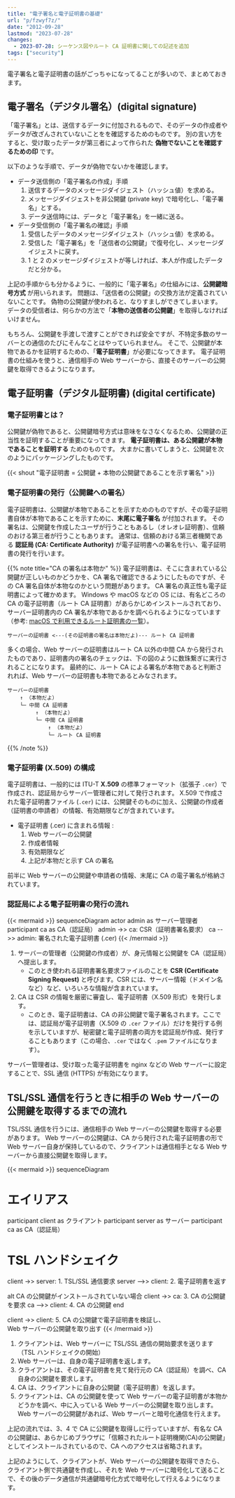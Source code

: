 ```yaml
---
title: "電子署名と電子証明書の基礎"
url: "p/fzwyf7z/"
date: "2012-09-28"
lastmod: "2023-07-28"
changes:
  - 2023-07-28: シーケンス図やルート CA 証明書に関しての記述を追加
tags: ["security"]
---
```


電子署名と電子証明書の話がごっちゃになってることが多いので、まとめておきます。


電子署名（デジタル署名）(digital signature)
----

「電子署名」とは、送信するデータに付加されるもので、そのデータの作成者やデータが改ざんされていないことをを確認するためのものです。
別の言い方をすると、受け取ったデータが第三者によって作られた __偽物でないことを確認するための印__ です。

以下のような手順で、データが偽物でないかを確認します。

- データ送信側の「電子署名の作成」手順
    1. 送信するデータのメッセージダイジェスト（ハッシュ値）を求める。
    2. メッセージダイジェストを非公開鍵 (private key) で暗号化し、「電子署名」とする。
    3. データ送信時には、データと「電子署名」を一緒に送る。
- データ受信側の「電子署名の確認」手順
    1. 受信したデータのメッセージダイジェスト（ハッシュ値）を求める。
    2. 受信した「電子署名」を「送信者の公開鍵」で復号化し、メッセージダイジェストに戻す。
    3. 1 と 2 のメッセージダイジェストが等しければ、本人が作成したデータだと分かる。

上記の手順からも分かるように、一般的に「電子署名」の仕組みには、__公開鍵暗号方式__ が用いられます。
問題は、「送信者の公開鍵」の交換方法が定義されていないことです。
偽物の公開鍵が使われると、なりすましができてしまいます。
データの受信者は、何らかの方法で「__本物の送信者の公開鍵__」を取得しなければいけません。

もちろん、公開鍵を手渡しで渡すことができれば安全ですが、不特定多数のサーバーとの通信のたびにそんなことはやっていられません。
そこで、公開鍵が本物であるかを証明するための、「__電子証明書__」が必要になってきます。
電子証明書の仕組みを使うと、通信相手の Web サーバーから、直接そのサーバーの公開鍵を取得できるようになります。


電子証明書（デジタル証明書) (digital certificate)
----

### 電子証明書とは？

公開鍵が偽物であると、公開鍵暗号方式は意味をなさなくなるため、公開鍵の正当性を証明することが重要になってきます。
__電子証明書は、ある公開鍵が本物であることを証明する__ ためのものです。
大まかに書いてしまうと、公開鍵を次のようにパッケージングしたものです。

{{< shout "電子証明書 = 公開鍵 + 本物の公開鍵であることを示す署名" >}}

### 電子証明書の発行（公開鍵への署名）

電子証明書は、公開鍵が本物であることを示すためのものですが、その電子証明書自体が本物であることを示すために、__末尾に電子署名__ が付加されます。
その署名は、公開鍵を作成したユーザが行うこともあるし（オレオレ証明書）、信頼のおける第三者が行うこともあります。
通常は、信頼のおける第三者機関である __認証局 (CA: Certificate Authority)__ が電子証明書への署名を行い、電子証明書の発行を行います。

{{% note title="CA の署名は本物か" %}}
電子証明書は、そこに含まれている公開鍵が正しいものかどうかを、CA 署名で確認できるようにしたものですが、その CA 署名自体が本物なのかという問題があります。
CA 署名の真正性も電子証明書によって確かめます。
Windows や macOS などの OS には、有名どころの CA の電子証明書（ルート CA 証明書）があらかじめインストールされており、サーバー証明書内の CA 署名が本物であるかを調べられるようになっています（参考: [macOS で利用できるルート証明書の一覧](https://support.apple.com/ja-jp/HT202858)）。

```
サーバーの証明書 <---(その証明書の署名は本物だよ)--- ルート CA 証明書
```

多くの場合、Web サーバーの証明書はルート CA 以外の中間 CA から発行されたものであり、証明書内の署名のチェックは、下の図のように数珠繋ぎに実行されることになります。
最終的に、ルート CA による署名が本物であると判断されれば、Web サーバーの証明書も本物であるとみなされます。

```
サーバーの証明書
    ↑ （本物だよ）
    └─ 中間 CA 証明書
         ↑ （本物だよ）
         └─ 中間 CA 証明書
             ↑ （本物だよ）
             └─ ルート CA 証明書
```
{{% /note %}}

### 電子証明書 (X.509) の構成

電子証明書は、一般的には ITU-T __X.509__ の標準フォーマット（拡張子 `.cer`）で作成され、認証局からサーバー管理者に対して発行されます。
X.509 で作成された電子証明書ファイル (`.cer`) には、公開鍵そのものに加え、公開鍵の作成者（証明書の申請者）の情報、有効期限などが含まれています。

- 電子証明書 (.cer) に含まれる情報 :
  1. Web サーバーの公開鍵
  2. 作成者情報
  3. 有効期限など
  4. 上記が本物だと示す CA の署名

前半に Web サーバーの公開鍵や申請者の情報、末尾に CA の電子署名が格納されています。

### 認証局による電子証明書の発行の流れ

{{< mermaid >}}
sequenceDiagram
    actor admin as サーバー管理者
    participant ca as CA（認証局）
    admin ->> ca: CSR（証明書署名要求）
    ca -->> admin: 署名された電子証明書 (.cer)
{{< /mermaid >}}

1. サーバーの管理者（公開鍵の作成者）が、身元情報と公開鍵を CA（認証局）へ提出します。
   - このとき使われる証明書署名要求ファイルのことを __CSR (Certificate Signing Request)__ と呼びます。CSR には、サーバー情報（ドメイン名など）など、いろいろな情報が含まれています。
2. CA は CSR の情報を厳密に審査し、電子証明書（X.509 形式）を発行します。
   - このとき、電子証明書は、CA の非公開鍵で電子署名されます。ここでは、認証局が電子証明書（X.509 の `.cer` ファイル）だけを発行する例を示していますが、秘密鍵と電子証明書の両方を認証局が作成、発行することもあります（この場合、`.cer` ではなく `.pem` ファイルになります）。

サーバー管理者は、受け取った電子証明書を nginx などの Web サーバーに設定することで、SSL 通信 (HTTPS) が有効になります。


TSL/SSL 通信を行うときに相手の Web サーバーの公開鍵を取得するまでの流れ
----

TSL/SSL 通信を行うには、通信相手の Web サーバーの公開鍵を取得する必要があります。
Web サーバーの公開鍵は、CA から発行された電子証明書の形で Web サーバー自身が保持しているので、クライアントは通信相手となる Web サーバーから直接公開鍵を取得します。

{{< mermaid >}}
sequenceDiagram
  # エイリアス
  participant client as クライアント
  participant server as サーバー
  participant ca as CA（認証局）

  # TSL ハンドシェイク
  client ->> server: 1. TSL/SSL 通信要求
  server -->> client: 2. 電子証明書を返す

  alt CA の公開鍵がインストールされていない場合
    client ->> ca: 3. CA の公開鍵を要求
    ca -->> client: 4. CA の公開鍵
  end

  client ->> client: 5. CA の公開鍵で電子証明書を検証し、<br/>Web サーバーの公開鍵を取り出す
{{< /mermaid >}}

1. クライアントは、Web サーバーに TSL/SSL 通信の開始要求を送ります（TSL ハンドシェイクの開始）
2. Web サーバーは、自身の電子証明書を返します。
3. クライアントは、その電子証明書を見て発行元の CA（認証局）を調べ、CA 自身の公開鍵を要求します。
4. CA は、クライアントに自身の公開鍵（電子証明書）を返します。
5. クライアントは、CA の公開鍵を使って Web サーバーの電子証明書が本物かどうかを調べ、中に入っている Web サーバーの公開鍵を取り出します。Web サーバーの公開鍵があれば、Web サーバーと暗号化通信を行えます。

上記の流れでは、3、4 で CA に公開鍵を取得しに行っていますが、有名な CA の公開鍵は、あらかじめブラウザに「信頼されたルート証明機関(CA)の公開鍵」としてインストールされているので、CA へのアクセスは省略されます。

上記のようにして、クライアントが、Web サーバーの公開鍵を取得できたら、クライアント側で共通鍵を作成し、それを Web サーバーに暗号化して送ることで、その後のデータ通信が共通鍵暗号化方式で暗号化して行えるようになります。

